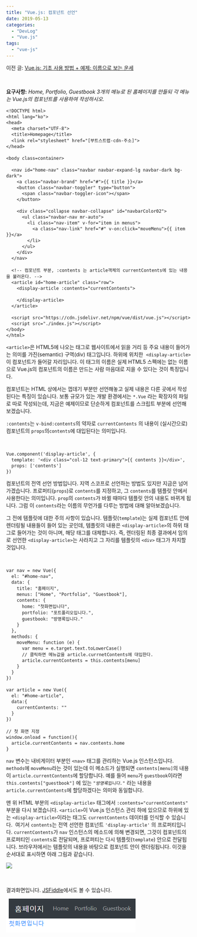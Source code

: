 ```yaml
---
title: "Vue.js: 컴포넌트 선언"
date: 2019-05-13
categories: 
  - "DevLog"
  - "Vue.js"
tags: 
  - "vue-js"
---
```


이전 글: [Vue.js: 기초 사용 방법 + 예제: 이름으로 보는 운세](http://yoonbumtae.com/?p=547)

 

**요구사항:** _Home, Portfolio, Guestbook 3개의 메뉴로 된 홈페이지를 만들되 각 메뉴는 Vue.js의 컴포넌트를 사용하여 작성하시오._

```
<!DOCTYPE html>
<html lang="ko">
<head>
  <meta charset="UTF-8">
  <title>Homepage</title>
  <link rel="stylesheet" href="[부트스트랩-cdn-주소]">
</head>

<body class=container>

  <nav id="home-nav" class="navbar navbar-expand-lg navbar-dark bg-dark">
    <a class="navbar-brand" href="#">{{ title }}</a>
    <button class="navbar-toggler" type="button">
      <span class="navbar-toggler-icon"></span>
    </button>

    <div class="collapse navbar-collapse" id="navbarColor02">
      <ul class="navbar-nav mr-auto">
        <li class="nav-item" v-for="item in menus">
          <a class="nav-link" href="#" v-on:click="moveMenu">{{ item }}</a>
        </li>
      </ul>
    </div>
  </nav>

  <!-- 컴포넌트 부분, :contents 는 article객체의 currentContents에 있는 내용을 불러온다. -->
  <article id="home-article" class="row">
    <display-article :contents="currentContents">

    </display-article>
  </article>

  <script src="https://cdn.jsdelivr.net/npm/vue/dist/vue.js"></script>
  <script src="./index.js"></script>
</body>
</html>
```

`<article>`은 HTML5에 나오는 태그로 웹사이트에서 읽을 거리 등 주요 내용이 들어가는 의미를 가진(semantic) 구역(div) 태그입니다. 하위에 위치한  `<display-article>`이 컴포넌트가 들어갈 자리입니다. 이 태그의 이름은 실제 HTML5 스펙에는 없는 이름으로 Vue.js의 컴포넌트의 이름은 만드는 사람 마음대로 지을 수 있다는 것이 특징입니다.

컴포넌트는 HTML 상에서는 껍데기 부분만 선언해놓고 실제 내용은 다른 곳에서 작성된다는 특징이 있습니다. 보통 규모가 있는 개발 환경에서는 `*.Vue` 라는 확장자의 파일로 따로 작성되는데, 지금은 예제이므로 단순하게 컴포넌트를 스크립트 부분에 선언해 보겠습니다.

`:contents`는 `v-bind:contents`의 약자로 `currentContents` 의 내용이 (실시간으로) 컴포넌트의 `props`의`contents`에 대입된다는 의미입니다.

 

```
Vue.component('display-article', {
  template: '<div class="col-12 text-primary">{{ contents }}</div>',
  props: ['contents']
})

```

컴포넌트의 전역 선언 방법입니다. 지역 스코프로 선언하는 방법도 있지만 지금은 넘어가겠습니다. 프로퍼티(`props`)로 `contents`를 지정하고, 그 `contents`를 템플릿 안에서 사용한다는 의미입니다. `prop`의 `contents`가 바뀔 때마다 템플릿 안의 내용도 바뀌게 됩니다. 그럼 이 `contents`라는 이름의 무언가를 다루는 방법에 대해 알아보겠습니다.

그 전에 템플릿에 대한 주의 사항이 있습니다. 템플릿(`template`)는 실제 컴포넌트 안에 렌더링될 내용들이 들어 있는 곳인데, 템플릿의 내용은 `<display-article>`의 하위 태그로 들어가는 것이 아니며, 해당 태그를 대체합니다. 즉, 렌더링된 최종 결과에서 임의로 선언한 `<display-article>`는 사라지고 그 자리를 템플릿의 `<div>` 태그가 차지할 것입니다.

 

```
var nav = new Vue({
  el: "#home-nav",
  data: {
    title: "홈페이지",
    menus: ["Home", "Portfolio", "Guestbook"],
    contents: {
      home: "첫화면입니다",
      portfolio: "포트폴리오입니다.",
      guestbook: "방명록입니다."
    }
  },
  methods: {
    moveMenu: function (e) {
      var menu = e.target.text.toLowerCase()
      // 클릭하면 메뉴값을 article.currnetContents에 대입한다.
      article.currentContents = this.contents[menu] 
    }
  }
})

var article = new Vue({
  el: "#home-article",
  data:{
    currentContents: ""
  }
})

// 첫 화면 지정
window.onload = function(){ 
  article.currentContents = nav.contents.home 
}
```

`nav` 변수는 내비게이터 부분인 `<nav>` 태그를 관리하는 Vue.js 인스턴스입니다. `methods`에 `moveMenu`라는 것이 있는데 이 메소드가 실행되면 `contents[menu]`의 내용이 `article.currentContents`에 할당합니다. 예를 들어 `menu`가 `guestbook`이라면 `this.contents["guestbook"]` 에 있는 _`"방명록입니다."`_ 라는 내용을 `article.currentContents`에 할당하겠다는 의미와 동일합니다.

맨 위 HTML 부분의 `<display-article>` 태그에서 `:contents="currentContents"` 부분을 다시 보겠습니다. `<article>`이 Vue.js 인스턴스 관리 하에 있으므로 하위에 있는 `<display-article>`이라는 태그도 `currentContents` 데이터를 인식할 수 있습니다.  여기서 `contents`는 전역 선언한 컴포넌트 `'display-article'` 의 프로퍼티입니다. `currentContents`가 `nav` 인스턴스의 메소드에 의해 변경되면, 그것이 컴포넌트의 프로퍼티인 `contents`로 전달되며, 프로퍼티는 다시 템플릿(`template`) 안으로 전달됩니다. 브라우저에서는 템플릿의 내용을 바탕으로 컴포넌트 안이 렌더링됩니다. 이것을 순서대로 표시하면 아래 그림과 같습니다.

 ![](/assets/img/wp-content/uploads/2019/05/스크린샷-2019-09-02-오후-11.31.12.png)

 

결과화면입니다. [JSFiddle](https://jsfiddle.net/j7rpuvdy/)에서도 볼 수 있습니다.

[ ![](/assets/img/wp-content/uploads/2019/05/vue2.gif)](http://yoonbumtae.com/?attachment_id=1114)

